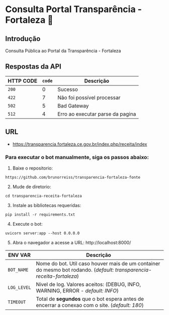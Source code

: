# Consulta Portal Transparência - Fortaleza :robot:

## Introdução
Consulta Pública ao Portal da Transparência - Fortaleza


## Respostas da API

| HTTP CODE | `code` | Descrição |
| --------- | ---------- | --------- |
| `200` | 0 | Sucesso |
| `422` | 7 | Não foi possível processar |
| `502` | 5 | Bad Gateway |
| `512` | 4 | Erro ao executar parse da pagina |

## URL

* https://transparencia.fortaleza.ce.gov.br/index.php/receita/index


### Para executar o bot manualmente, siga os passos abaixo:

1. Baixe o repositorio:
```
https://github.com/brunorreiss/transparencia-fortaleza-fonte
```
2. Mude de diretorio:
```
cd transparencia-receita-fortaleza
```
3. Instale as bibliotecas requeridas:
```
pip install -r requirements.txt
```
4. Execute o bot:
```
uvicorn server:app --host 0.0.0.0 
```
5. Abra o navegador a acesse a URL: http://localhost:8000/


| ENV VAR | Descrição |
| ------- | ---------- |
| `BOT_NAME` | Nome do bot. Util caso houver mais de um container do mesmo bot rodando. (*default: transparencia-receita-fortaleza*) |
| `LOG_LEVEL` | Nivel de log. Valores aceitos: (DEBUG, INFO, WARNING, ERROR - *default: INFO*) |
| `TIMEOUT` | Total de **segundos** que o bot espera antes de encerrar a conexao com o site. (*default: 180*) |

